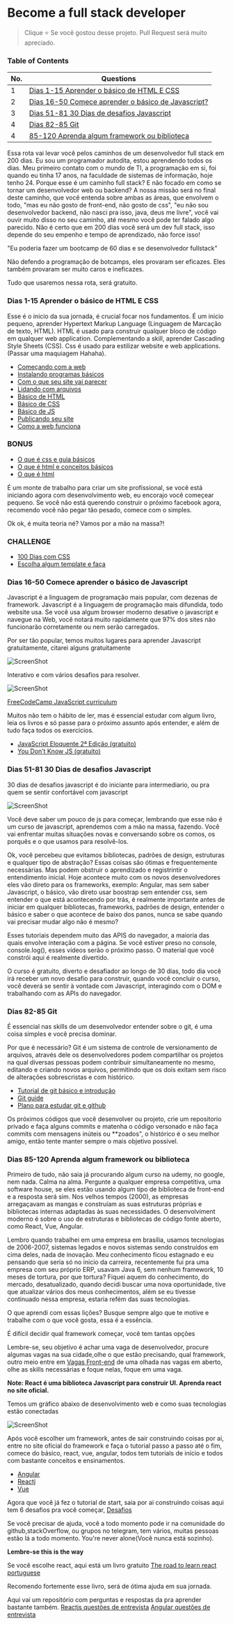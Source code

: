 # Become a full stack developer

> Clique :star: Se você gostou desse projeto. Pull Request será muito apreciado. 


### Table of Contents

| No. | Questions |
|---- | ---------
|1 | [Dias 1-15 Aprender o básico de HTML E CSS](#dias-1-15-aprender-o-básico-de-html-e-css)|
|2 | [Dias 16-50 Comece aprender o básico de Javascript?](#dias-16-50-comece-aprender-o-básico-de-javascript)|
|3 | [Dias 51-81 30 Dias de desafios Javascript](#dias-51-81-30-dias-de-desafios-javascript)|
|4 | [Dias 82-85 Git](#dias-82-85-git)|
|4 | [85-120 Aprenda algum framework ou biblioteca](#85-120-aprenda-algum-framework-ou-biblioteca)|


Essa rota vai levar você pelos caminhos de um desenvolvedor full stack em 200 dias. Eu sou um programador autodita, estou aprendendo todos os dias. Meu primeiro contato com o mundo de TI, a programação em si, foi quando eu tinha 17 anos, na faculdade de sistemas de informação, hoje tenho 24. Porque esse é um caminho full stack? E não focado em como se tornar um desenvolvedor web ou backend? A nossa missão será no final deste caminho, que você entenda sobre ambas as áreas, que envolvem o todo, "mas eu não gosto de front-end, não gosto de css", "eu não sou desenvolvedor backend, não nasci pra isso, java, deus me livre", você vai ouvir muito disso no seu caminho, até mesmo você pode ter falado algo parecido. Não é certo que em 200 dias você será um dev full stack, isso depende do seu empenho e tempo de aprendizado, não force isso!


"Eu poderia fazer um bootcamp de 60 dias e se desenvolvedor fullstack"

Não defendo a programação de botcamps, eles provaram ser eficazes. Eles também provaram ser muito caros e ineficazes.

Tudo que usaremos nessa rota, será gratuito.

### Dias 1-15 Aprender o básico de HTML E CSS

Esse é o inicio da sua jornada, é crucial focar nos fundamentos. É um inicio pequeno, aprender Hypertext Markup Language (Linguagem de Marcação de texto, HTML). HTML é usado para construir qualquer bloco de código em qualquer web application. Complementando a skill, aprender Cascading Style Sheets (CSS). Css é usado para estilizar website e web applications. (Passar uma maquiagem Hahaha).


- [Começando com a web](https://developer.mozilla.org/pt-BR/docs/Aprender/Getting_started_with_the_web "Começando com a web")
- [Instalando programas básicos](https://developer.mozilla.org/pt-BR/docs/Aprender/Getting_started_with_the_web/instalando_programas_basicos "Instalando programas básicos")
- [Com o que seu site vai parecer](https://developer.mozilla.org/pt-BR/docs/Aprender/Getting_started_with_the_web/com_que_seu_site_vai_parecer, "Com o que seu site vai parecer")
- [Lidando com arquivos](https://developer.mozilla.org/pt-BR/docs/Aprender/Getting_started_with_the_web/lidando_com_arquivos, "Lidando com arquivos")
- [Básico de HTML](https://developer.mozilla.org/pt-BR/docs/Aprender/Getting_started_with_the_web/HTML_basico, "Básico de HTML")
- [Básico de CSS](https://developer.mozilla.org/pt-BR/docs/Aprender/Getting_started_with_the_web/CSS_basico, "Básico de CSS")
- [Básico de JS](https://developer.mozilla.org/pt-BR/docs/Aprender/Getting_started_with_the_web/JavaScript_basico, "Básico de Javascript")
- [Publicando seu site](https://developer.mozilla.org/pt-BR/docs/Aprender/Getting_started_with_the_web/Publicando_seu_site, "Publicando seu site")
- [Como a web funciona](https://developer.mozilla.org/pt-BR/docs/Aprender/Getting_started_with_the_web/Como_a_Web_funciona, "Como a web funciona")


### BONUS 

- [O que é css e guia básicos](https://www.hostinger.com.br/tutoriais/o-que-e-css-guia-basico-de-css/#Cursos-sobre-CSS)
- [O que é html e conceitos básicos](https://www.hostinger.com.br/tutoriais/o-que-e-html-conceitos-basicos/)
- [O que é html](https://www.weblink.com.br/blog/o-que-e-html/)

É um monte de trabalho para criar um site profissional, se você está iniciando agora com desenvolvimento web, eu encorajo você começear pequeno. Se você não está querendo construir o próximo facebook agora, recomendo você não pegar tão pesado, comece com o simples.

Ok ok, é muita teoria né? Vamos por a mão na massa?!

### CHALLENGE 

- [100 Dias com CSS](https://100dayscss.com/)
- [Escolha algum template e faça](https://codier.io/)

### Dias 16-50 Comece aprender o básico de Javascript

Javascript é a linguagem de programação mais popular, com dezenas de framework. Javascript é a linguagem de programação mais difundida, todo website usa. Se você usa algum browser moderno desative o javascript e navegue na Web, você notará muito rapidamente que 97% dos sites não funcionarão corretamente ou nem serão carregados.

Por ser tão popular, temos muitos lugares para aprender Javascript gratuitamente, citarei alguns gratuitamente


![ScreenShot](images/freecodecamp.png)

Interativo e com vários desafios para resolver.

![ScreenShot](images/basic-javascript.png)

[FreeCodeCamp JavaScript curriculum](https://www.freecodecamp.org/learn)

Muitos não tem o hábito de ler, mas é essencial estudar com algum livro, leia os livros e só passe para o próximo assunto após entender, e além de tudo faça todos os exercícios.

- [JavaScript Eloquente 2ª Edição (gratuito)](https://github.com/braziljs/eloquente-javascript)
- [You Don’t Know JS (gratuito)](https://github.com/getify/You-Dont-Know-JS)

### Dias 51-81 30 Dias de desafios Javascript
30 dias de desafios javascript é do iniciante para intermediario, ou pra quem se sentir confortável com javascript


![ScreenShot](images/freecodecamp.png)

Você deve saber um pouco de js para começar, lembrando que esse não é um curso de javascript, aprendemos com a mão na massa, fazendo. Você vai enfrentar muitas situações novas e conversando sobre os comos, os porquês e o que usamos para resolvê-los.

Ok, você percebeu que evitamos bibliotecas, padrões de design, estruturas e qualquer tipo de abstração? Essas coisas são ótimas e frequentemente necessárias. Mas podem obstruir o aprendizado e registrintir o entendimento inicial. Hoje acontece muito com os novos desenvolvedores eles vão direto para os frameworks, exemplo: Angular, mas sem saber Javascript, o básico, vão direto usar boostrap sem entender css, sem entender o que está acontecendo por trás, é realmente importante antes de iniciar em qualquer bibliotecas, frameworks, padrões de design, entender o básico e saber o que acontece de baixo dos panos, nunca se sabe quando vai precisar mudar algo não é mesmo?


Esses tutoriais dependem muito das APIS do navegador, a maioria das quais envolve interação com a página. Se você estiver preso no console, console.log(), esses vídeos serão o próximo passo. O material que você constrói aqui é realmente divertido.

O curso é gratuito, diverto e desafiador ao longo de 30 dias, todo dia você irá receber um novo desafio para construir, quando você concluir o curso, você deverá se sentir à vontade com Javascript, interagindo com o DOM e trabalhando com as APIs do navegador.


### Dias 82-85 Git

É essencial nas skills de um desenvolvedor entender sobre o git, é uma coisa simples e você precisa dominar.

Por que é necessário? Git é um sistema de controle de versionamento de arquivos, através dele os desenvolvedores podem compartilhar os projetos na qual diversas pessoas podem contribuir simultaneamente no mesmo, editando e criando novos arquivos, permitindo que os dois exitam sem risco de alterações sobrescristas e com histórico.

- [Tutorial de git básico e introdução](https://www.hostinger.com.br/tutoriais/tutorial-do-git-basics-introducao/)
- [Git guide](https://rogerdudler.github.io/git-guide/index.pt_BR.html)
- [Plano para estudar git e github](https://medium.com/trainingcenter/plano-para-estudar-git-e-github-enquanto-aprende-programa%C3%A7%C3%A3o-f5d5f986f459)

Os próximos códigos que você desenvolver ou projeto, crie um repositorio privado e faça alguns commits e matenha o código versonado e não faça commits com mensagens inúteis ou **zoados", o histórico é o seu melhor amigo, então tente manter sempre o mais objetivo possível.


### Dias 85-120 Aprenda algum framework ou biblioteca

Primeiro de tudo, não saia já procurando algum curso na udemy, no google, nem nada. Calma na alma. Pergunte a qualquer empresa competitiva, uma software house, se eles estão usando algum tipo de biblioteca de front-end e a resposta será sim. Nos velhos tempos (2000), as empresas arregaçavam as mangas e construíam as suas estruturas próprias e bibliotecas internas adaptadas às suas necessidades. O desenvolviment moderno é sobre o uso de estruturas e bibliotecas de código fonte aberto, como React, Vue, Angular.

Lembro quando trabalhei em uma empresa em brasília, usamos tecnologias de 2006-2007, sistemas legados e novos sistemas sendo construídos em cima deles, nada de inovação. Meu conhecimento ficou estagnado e eu pensando que seria só no inicio da carreira, recentemente fui pra uma empresa com seu próprio ERP, usavam Java 6, sem nenhum framework, 10 meses de tortura, por que tortura? Fiquei aquem do conhecimento, do mercado, desatualizado, quando decidi buscar uma nova oportunidade, tive que atualizar vários dos meus conhecimentos, além se eu tivesse continuado nessa empresa, estaria refém das suas tecnologias. 


O que aprendi com essas lições? Busque sempre algo que te motive e trabalhe com o que você gosta, essa é a essência.

É difícil decidir qual framework começar, você tem tantas opções

Lembre-se, seu objetivo é achar uma vaga de desenvolvedor, procure algumas vagas na sua cidade,olhe o que estão precisando, qual framework, outro meio entre em [Vagas Front-end](https://github.com/frontendbr) de uma olhada nas vagas em aberto, olhe as skills necessárias e foque nelas, foque em uma vaga. 


**Note: React é uma biblioteca Javascript para construir UI. Aprenda react no site oficial.**


Temos um gráfico abaixo de desenvolvimento web e como suas tecnologias estão conectadas

![ScreenShot](images/tecnologias-connected.png)

Após você escolher um framework, antes de sair construindo coisas por ai, entre no site oficial do framework e faça o tutorial passo a passo até o fim, comece do básico, react, vue, angular, todos tem tutorials de início e todos com bastante conceitos e ensinamentos.

- [Angular](https://angular.io/)
- [Reactj](https://pt-br.reactjs.org/)    
- [Vue](https://br.vuejs.org/index.html)

Agora que você já fez o tutorial de start, saia por ai construindo coisas aqui tem 6 desafios pra você começar, [Desafios](https://medium.com/better-programming/here-are-6-frontend-challenges-to-code-9952190c97cc)

Se você precisar de ajuda, você a todo momento pode ir na comunidade do github,stackOverflow, ou grupos no telegram, tem vários, muitas pessoas estão lá a todo momento. You're never alone(Você nunca está sozinho).

**Lembre-se this is the way**

Se você escolhe react, aqui está um livro gratuito [The road to learn react portuguese](https://github.com/the-road-to-learn-react/the-road-to-learn-react-portuguese)

Recomendo fortemente esse livro, será de ótima ajuda em sua jornada.

Aqui vai um repositório com perguntas e respostas da pra aprender bastante também.
[Reactjs questões de entrevista](https://github.com/pedrincandido/reactjs-questoes-de-entrevista)
[Angular questões de entrevista](https://github.com/pedrincandido/angular-questoes-entrevista)
